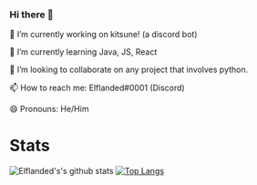 ### Hi there 👋





🔭 I’m currently working on kitsune! (a discord bot)

🌱 I’m currently learning Java, JS, React

👯 I’m looking to collaborate on any project that involves python.

📫 How to reach me: Elflanded#0001 (Discord)

😄 Pronouns: He/Him


# Stats


![Elflanded's's github stats](https://github-readme-stats.vercel.app/api?username=Elflanded&show_icons=true&theme=tokyonight&count_private=true) [![Top Langs](https://github-readme-stats.vercel.app/api/top-langs/?username=Elflanded&layout=compact)](https://github.com/anuraghazra/github-readme-stats)

